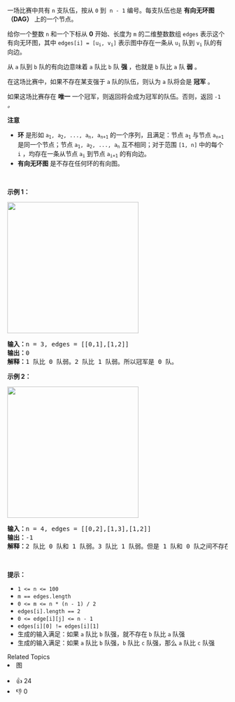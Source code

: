 <p>一场比赛中共有 <code>n</code> 支队伍，按从 <code>0</code> 到&nbsp; <code>n - 1</code> 编号。每支队伍也是 <strong>有向无环图（DAG）</strong> 上的一个节点。</p>

<p>给你一个整数 <code>n</code> 和一个下标从 <strong>0</strong> 开始、长度为 <code>m</code> 的二维整数数组 <code>edges</code> 表示这个有向无环图，其中 <code>edges[i] = [u<sub>i</sub>, v<sub>i</sub>]</code> 表示图中存在一条从 <code>u<sub>i</sub></code> 队到 <code>v<sub>i</sub></code> 队的有向边。</p>

<p>从 <code>a</code> 队到 <code>b</code> 队的有向边意味着 <code>a</code> 队比 <code>b</code> 队 <strong>强</strong> ，也就是 <code>b</code> 队比 <code>a</code> 队 <strong>弱</strong> 。</p>

<p>在这场比赛中，如果不存在某支强于 <code>a</code> 队的队伍，则认为 <code>a</code> 队将会是 <strong>冠军</strong> 。</p>

<p>如果这场比赛存在 <strong>唯一</strong> 一个冠军，则返回将会成为冠军的队伍。否则，返回<em> </em><code>-1</code><em> 。</em></p>

<p><strong>注意</strong></p>

<ul> 
 <li><strong>环</strong> 是形如 <code>a<sub>1</sub>, a<sub>2</sub>, ..., a<sub>n</sub>, a<sub>n+1</sub></code> 的一个序列，且满足：节点 <code>a<sub>1</sub></code> 与节点 <code>a<sub>n+1</sub></code> 是同一个节点；节点 <code>a<sub>1</sub>, a<sub>2</sub>, ..., a<sub>n</sub></code> 互不相同；对于范围&nbsp;<code>[1, n]</code> 中的每个 <code>i</code> ，均存在一条从节点 <code>a<sub>i</sub></code> 到节点 <code>a<sub>i+1</sub></code> 的有向边。</li> 
 <li><strong>有向无环图</strong> 是不存在任何环的有向图。</li> 
</ul>

<p>&nbsp;</p>

<p><strong class="example">示例 1：</strong></p>

<p><img height="300" src="https://assets.leetcode.com/uploads/2023/10/19/graph-3.png" width="300" /></p>

<pre>
<strong>输入：</strong>n = 3, edges = [[0,1],[1,2]]
<strong>输出：</strong>0
<strong>解释：</strong>1 队比 0 队弱。2 队比 1 队弱。所以冠军是 0 队。
</pre>

<p><strong class="example">示例 2：</strong></p>

<p><img height="300" src="https://assets.leetcode.com/uploads/2023/10/19/graph-4.png" width="300" /></p>

<pre>
<strong>输入：</strong>n = 4, edges = [[0,2],[1,3],[1,2]]
<strong>输出：</strong>-1
<strong>解释：</strong>2 队比 0 队和 1 队弱。3 队比 1 队弱。但是 1 队和 0 队之间不存在强弱对比。所以答案是 -1 。
</pre>

<p>&nbsp;</p>

<p><strong>提示：</strong></p>

<ul> 
 <li><code>1 &lt;= n &lt;= 100</code></li> 
 <li><code>m == edges.length</code></li> 
 <li><code>0 &lt;= m &lt;= n * (n - 1) / 2</code></li> 
 <li><code>edges[i].length == 2</code></li> 
 <li><code>0 &lt;= edge[i][j] &lt;= n - 1</code></li> 
 <li><code>edges[i][0] != edges[i][1]</code></li> 
 <li>生成的输入满足：如果 <code>a</code> 队比 <code>b</code> 队强，就不存在 <code>b</code> 队比 <code>a</code> 队强</li> 
 <li>生成的输入满足：如果 <code>a</code> 队比 <code>b</code> 队强，<code>b</code> 队比 <code>c</code> 队强，那么 <code>a</code> 队比 <code>c</code> 队强</li> 
</ul>

<div><div>Related Topics</div><div><li>图</li></div></div><br><div><li>👍 24</li><li>👎 0</li></div>